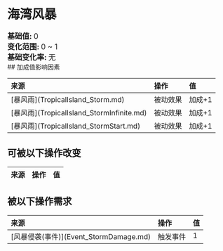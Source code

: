 # 海湾风暴  
  
<div style="font-size:1.2em"><b>基础值: </b> 0 </div>  
<div style="font-size:1.2em"><b>变化范围: </b> 0 ~ 1 </div>  
<div style="font-size:1.2em"><b>基础变化率: </b> 无 </div>  
## 加成值影响因素  
<style>
        .table0522 th,td{
            text-align:left;
            vertical-align:top;
        }
        </style><table class="table table-bordered table0522" data-toggle="table"  ><thead style=""><tr ><th  style=""  >来源</th><th  style=""  >操作</th><th  style=""  >值</th></tr></thead><tr ><td  style=""  >[暴风雨](TropicalIsland_Storm.md)</td><td  style=""  >被动效果</td><td  style=""  >加成+1</td></tr><tr ><td  style=""  >[暴风雨](TropicalIsland_StormInfinite.md)</td><td  style=""  >被动效果</td><td  style=""  >加成+1</td></tr><tr ><td  style=""  >[暴风雨](TropicalIsland_StormStart.md)</td><td  style=""  >被动效果</td><td  style=""  >加成+1</td></tr></tbody></table>  
  
## 可被以下操作改变  
<style>
        .table2759 th,td{
            text-align:left;
            vertical-align:top;
        }
        </style><table class="table table-bordered table2759" data-toggle="table"  ><thead style=""><tr ><th  style=""  data-sortable="true"  >来源</th><th  style=""  data-sortable="true"  >操作</th><th  style=""  data-sortable="true"  >值</th></tr></thead></tbody></table>  
  
## 被以下操作需求  
<style>
        .table7944 th,td{
            text-align:left;
            vertical-align:top;
        }
        </style><table class="table table-bordered table7944" data-toggle="table"  ><thead style=""><tr ><th  style=""  >来源</th><th  style=""  >操作</th><th  style=""  data-sortable="true"  >值</th></tr></thead><tr ><td  style=""  >[风暴侵袭(事件)](Event_StormDamage.md)</td><td  style=""  >触发事件</td><td  style=""  >1</td></tr></tbody></table>  
  


<script>document.title="海湾风暴 - 卡牌生存百科 Card Survival Wiki";</script>